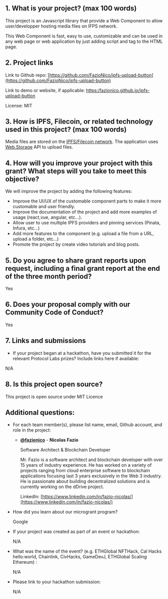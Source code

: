 ## 1. What is your project? (max 100 words)

This project is an Javascript library that provide a Web Component to allow user/developper hosting media files on IFPS network.

This Web Component is fast, easy to use, customizable and can be used in any web page or web application by just adding script and tag to the HTML page.

## 2. Project links

Link to Github repo: [https://github.com/FazioNico/ipfs-upload-button](https://github.com/FazioNico/ipfs-upload-button)

Link to demo or website, if applicable: [https:/fazionico.github.io/ipfs-upload-button](https:/fazionico.github.io/ipfs-upload-button/inidex.html)

License: MIT


## 3. How is IPFS, Filecoin, or related technology used in this project? (max 100 words)

Media files are stored on the [IPFS/Filecoin network](https://ipfs.io/). The application uses [Web.Storage](https://web3.storage) API to upload files.

## 4. How will you improve your project with this grant? What steps will you take to meet this objective?

We will improve the project by adding the following features:

  - Improve the UI/UX of the customable component parts to make it more customable and user friendly.
  - Improve the documentation of the project and add more examples of usage (react,vue, angular, etc...).
  - Allow user to use multiple IPFS providers and pinning services (Pinata, Infura, etc...)
  - Add more features to the component (e.g. upload a file from a URL, upload a folder, etc...)
  - Promote the project by create video tutorials and blog posts.

## 5. Do you agree to share grant reports upon request, including a final grant report at the end of the three month period?

Yes

## 6. Does your proposal comply with our Community Code of Conduct?

Yes

## 7. Links and submissions

  - If your project began at a hackathon, have you submitted it for the relevant Protocol Labs prizes? Include links here if available:

N/A

## 8. Is this project open source?

This project is open source under MIT Licence

## Additional questions:

  - For each team member(s), please list name, email, Github account, and role in the project:

    - [**@fazionico**](https://github.com/FazioNico) - **Nicolas Fazio** 
    
      Software Architect & Blockchain Developer

      Mr. Fazio is a software architect and blockchain developer with over 15 years of industry experience. He has worked on a variety of projects ranging from cloud enterprise software to blockchain applications focusing last 3 years exclusively in the Web 3 industry. He is passionate about building decentralized solutions and is currently working on the dDrive project.

      LinkedIn: [https://www.linkedin.com/in/fazio-nicolas/](https://www.linkedin.com/in/fazio-nicolas/)

  - How did you learn about our microgrant program? 
    
    Google

  - If your project was created as part of an event or hackathon: 
    
    N/A

  - What was the name of the event? (e.g. ETHGlobal NFTHack, Cal Hacks hello:world, Chainlink, CivHacks, GameDevJ, ETHGlobal Scaling Ethereum) :
    
    N/A

  - Please link to your hackathon submission: 
    
    N/A